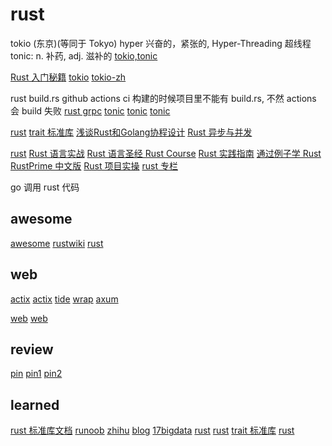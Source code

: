 # rust

tokio (东京)(等同于 Tokyo)
hyper 兴奋的，紧张的, Hyper-Threading 超线程
tonic: n. 补药, adj. 滋补的
[tokio,tonic](https://tokio.rs/)

[Rust 入门秘籍](https://rust-book.junmajinlong.com/ch100/03_use_tokio_time.html)
[tokio](https://github.com/tokio-rs/tokio)
[tokio-zh](https://tokio-zh.github.io/document/)

rust build.rs github actions ci 构建的时候项目里不能有 build.rs, 不然 actions 会 build 失败
[rust grpc](https://zhuanlan.zhihu.com/p/103947532)
[tonic](https://cloud.tencent.com/developer/article/1669569)
[tonic](https://hyper.rs/)
[tonic](https://github.com/hyperium/tonic)

[rust](https://kaisery.github.io/trpl-zh-cn/)
[trait 标准库](https://www.zhihu.com/people/tony-folly/posts?page=1)
[浅谈Rust和Golang协程设计](https://cloud.tencent.com/developer/article/1756542)
[Rust 异步与并发](https://rustmagazine.github.io/rust_magazine_2021/chapter_1/rust_async.html)

[rust](https://www.zhihu.com/column/c_1186237256184029184)
[Rust 语言实战](https://zh.practice.rs/why-exercise.html)
[Rust 语言圣经 Rust Course](https://course.rs/about-book.html)
[Rust 实践指南](https://niqin.com/read/rust-guide/zh-cn/index.html)
[通过例子学 Rust](https://rustwiki.org/zh-CN/rust-by-example/)
[RustPrime 中文版](https://rustcc.gitbooks.io/rustprimer/content/)
[Rust 项目实操](https://www.bilibili.com/video/BV1A24y127iS/)
[rust 专栏](https://juejin.cn/column/7220324089265438780)

go 调用 rust 代码

## awesome

[awesome](https://juejin.cn/post/7194422977872527397)
[rustwiki](https://rustwiki.org/)
[rust](https://juejin.cn/post/7190293181081059385)

## web

[actix](https://actix.rs/)
[actix](https://github.com/actix/actix)
[tide](https://blog.csdn.net/kk3909/article/details/107202731)
[wrap](https://blog.csdn.net/kk3909/article/details/107219815)
[axum](https://juejin.cn/post/7233196954401636410)

[web](https://blog.csdn.net/weixin_46463785/category_12155724.html)
[web](https://juejin.cn/post/7226904491050795045)

## review

[pin](https://www.zhihu.com/question/512654366)
[pin1](https://zhuanlan.zhihu.com/p/600784379)
[pin2](https://zhuanlan.zhihu.com/p/601775911)

## learned

[rust 标准库文档](https://doc.rust-lang.org/stable/std/all.html)
[runoob](https://www.runoob.com/rust/rust-tutorial.html)
[zhihu](https://zhuanlan.zhihu.com/p/357909664)
[blog](https://blog.csdn.net/qq_36393978/category_11863769.html)
[17bigdata](http://www.17bigdata.com/study/programming/rust/rust-index.html)
[rust](https://learnku.com/docs/rust-lang/2018/about-this-book/4591)
[rust](https://juejin.cn/column/7190279240095367223)
[trait 标准库](https://ohmyweekly.github.io/notes/2021-05-19-a-tour-of-rusts-standard-library-traits/#)
[rust](https://blog.csdn.net/mithril_hermit/category_11847760.html)

